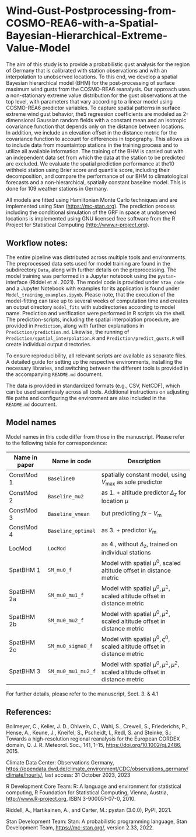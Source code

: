 # Wind-Gust-Postprocessing-from-COSMO-REA6-with-a-Spatial-Bayesian-Hierarchical-Extreme-Value-Model

The aim of this study is to provide a probabilistic gust analysis for the region of Germany that is calibrated with
station observations and with an interpolation to unobserved locations. To this end, we develop a spatial Bayesian hierarchical
model (BHM) for the post-processing of surface maximum wind gusts from the COSMO-REA6 reanalysis. Our approach uses
a non-stationary extreme value distribution for the gust observations at the top level, with parameters that vary according to a
linear model using COSMO-REA6 predictor variables. To capture spatial patterns in surface extreme wind gust behavior, the5
regression coefficients are modeled as 2-dimensional Gaussian random fields with a constant mean and an isotropic covariance
function that depends only on the distance between locations. In addition, we include an elevation offset in the distance metric
for the covariance function to account for differences in topography. This allows us to include data from mountaintop stations
in the training process and to utilize all available information. The training of the BHM is carried out with an independent
data set from which the data at the station to be predicted are excluded. We evaluate the spatial prediction performance at the10
withheld station using Brier score and quantile score, including their decomposition, and compare the performance of our BHM
to climatological forecasts and a non-hierarchical, spatially constant baseline model. This is done for 109 weather stations in
Germany.

All models are fitted using Hamiltonian Monte Carlo techniques and are implemented using Stan (https://mc-stan.org). The prediction process including the conditional simulation of the GRF in space at unobserved locations is implemented using GNU licensed free software from the R Project for Statistical Computing (http://www.r-project.org).

## Workflow notes:

The entire pipeline was distributed across multiple tools and environments. The preprocessed data sets used for model training are found in the subdirectory `Data`, along with further details on the preprocessing. The model training was performed in a Jupyter notebook using the `pystan`-interface (Riddel et al. 2021). The model code is provided under `Stan_code` and a Jupyter Notebook with examples for its application is found under `Model_training_examples.ipynb`. Please note, that the execution of the model-fitting can take up to several weeks of computation time and creates an output directory `model_fits` with subdirectories according to model name. Prediction and verification were performed in R scripts via the shell. The prediction-scripts, including the spatial interpolation procedure, are provided in `Prediction`, along with further explanations in `Prediction/prediction.md`. Likewise, the running of `Prediction/spatial_interpolation.R` and `Prediction/predict_gusts.R` will create individual output directories.

To ensure reproducibility, all relevant scripts are available as separate files. A detailed guide for setting up the respective environments, installing the necessary libraries, and switching between the different tools is provided in the accompanying `README.md` document.

The data is provided in standardized formats (e.g., CSV, NetCDF), which can be used seamlessly across all tools. Additional instructions on adjusting file paths and configuring the environment are also included in the `README.md` document.

## Model names

Model names in this code differ from those in the manuscript. Please refer to the following table for correspondence:

| Name in paper     | Name in code          | Description                           |
|-------------------|-----------------------|---------------------------------------|
| ConstMod 1        | `Baseline0`           | spatially constant model, using $V_\text{max}$ as sole predictor |
| ConstMod 2        | `Baseline_mu2`        | as 1. + altitude predictor $\Delta_z$ for location $\mu$ |
| ConstMod 3        | `Baseline_vmean`      | but predicting $fx-V_\text{m}$        |
| ConstMod 4        | `Baseline_optimal`    | as 3. + predictor $V_\text{m}$        |
| LocMod            | `LocMod`              | as 4., without $\Delta_z$, trained on individual stations |
| SpatBHM 1         | `SM_mu0_f`            | Model with spatial $\mu^0$, scaled altitude offset in distance metric |
| SpatBHM 2a        | `SM_mu0_mu1_f`        | Model with spatial $\mu^0, \mu^1$, scaled altitude offset in distance metric |
| SpatBHM 2b        | `SM_mu0_mu2_f`        | Model with spatial $\mu^0,\mu^2$, scaled altitude offset in distance metric |
| SpatBHM 2c        | `SM_mu0_sigma0_f`     | Model with spatial $\mu^0, \varsigma^0$, scaled altitude offset in distance metric |
| SpatBHM 3         | `SM_mu0_mu1_mu2_f`    | Model with spatial $\mu^0,\mu^1,\mu^2$, scaled altitude offset in distance metric |

For further details, please refer to the manuscript, Sect. 3. & 4.1

## References:
  
  Bollmeyer, C., Keller, J. D., Ohlwein, C., Wahl, S., Crewell, S., Friederichs, P., Hense, A., Keune, J., Kneifel, S., Pscheidt, I., Redl, S. and Steinke, S.: Towards a high-resolution regional reanalysis for the European CORDEX domain, Q. J. R. Meteorol. Soc., 141, 1–15, https://doi.org/10.1002/qj.2486, 2015.

  Climate Data Center: Observations Germany, https://opendata.dwd.de/climate_environment/CDC/observations_germany/climate/hourly/,
last access: 31 October 2023, 2023
  
  R Development Core Team: R: A language and environment for statistical computing, R Foundation for Statistical Computing, Vienna,
Austria, http://www.R-project.org, ISBN 3-900051-07-0, 2010.
  
  Riddell, A., Hartikainen, A., and Carter, M.: pystan (3.0.0), PyPI, 2021.

  Stan Development Team: Stan: A probabilistic programming language, Stan Development Team, https://mc-stan.org/, version 2.33, 2022.
